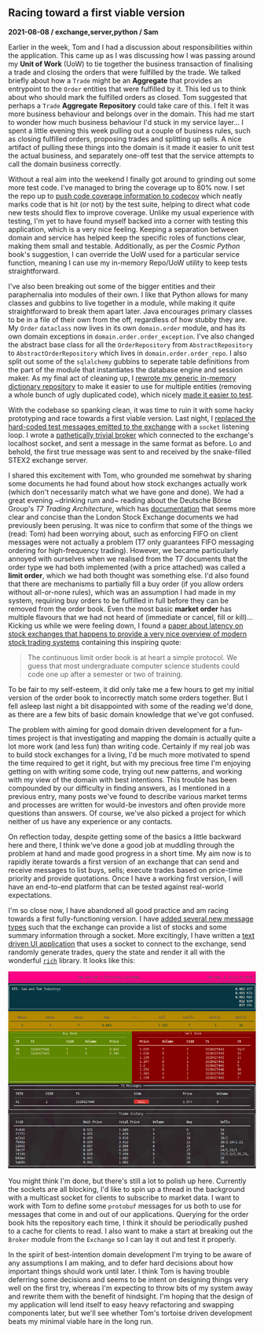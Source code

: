 ## Racing toward a first viable version
**2021-08-08 / exchange,server,python / Sam**

Earlier in the week, Tom and I had a discussion about responsibilities within the application.
This came up as I was discussing how I was passing around my **Unit of Work** (UoW) to tie together the business transaction of finalising a trade and closing the orders that were fulfilled by the trade.
We talked briefly about how a `Trade` might be an **Aggregate** that provides an entrypoint to the `Order` entities that were fulfilled by it.
This led us to think about who should mark the fulfilled orders as closed. Tom suggested that perhaps a `Trade` **Aggregate** **Repository** could take care of this.
I felt it was more business behaviour and belongs over in the domain.
This had me start to wonder how much business behaviour I'd stuck in my service layer... I spent a little evening this week pulling out a couple of business rules, such as closing fulfilled orders, proposing trades and splitting up sells.
A nice artifact of pulling these things into the domain is it made it easier to unit test the actual business, and separately one-off test that the service attempts to call the domain business correctly.

Without a real aim into the weekend I finally got around to grinding out some more test code. I've managed to bring the coverage up to 80% now.
I set the repo up to [push code coverage information to codecov](https://app.codecov.io/gh/SAMTOMINDUSTRYS/stex2s-python) which neatly marks code that is hit (or not) by the test suite, helping to direct what code new tests should flex to improve coverage.
Unlike my usual experience with testing, I'm yet to have found myself backed into a corner with testing this application, which is a very nice feeling.
Keeping a separation between domain and service has helped keep the specific roles of functions clear, making them small and testable.
Additionally, as per the *Cosmic Python* book's suggestion, I can override the UoW used for a particular service function, meaning I can use my in-memory Repo/UoW utility to keep tests straightforward.

I've also been breaking out some of the bigger entities and their paraphernalia into modules of their own.
I like that Python allows for many classes and gubbins to live together in a module, while making it quite straightforward to break them apart later.
Java encourages primary classes to be in a file of their own from the off, regardless of how stubby they are.
My `Order` `dataclass` now lives in its own `domain.order` module, and has its own domain exceptions in `domain.order.order_exception`.
I've also changed the abstract base class for all the `OrderRepository` from `AbstractRepository` to `AbstractOrderRepository` which lives in `domain.order.order_repo`.
I also split out some of the `sqlalchemy` gubbins to seperate table definitions from the part of the module that instantiates the database engine and session maker.
As my final act of cleaning up, I [rewrote my generic in-memory dictionary repository](https://github.com/SAMTOMINDUSTRYS/stex2s-python/commit/90ca64fc54f74f50cd67ca5eda8627406f8fccae) to make it easier to use for multiple entities (removing a whole bunch of ugly duplicated code), which nicely [made it easier to test](https://github.com/SAMTOMINDUSTRYS/stex2s-python/commit/49ba5b5a7604c5b43bfea6f869dccd47ebf0ca1b).

With the codebase so spanking clean, it was time to ruin it with some hacky prototyping and race towards a first viable version.
Last night, I [replaced the hard-coded test messages emitted to the exchange](https://github.com/SAMTOMINDUSTRYS/stex2s-python/commit/54e0e35f6ed9fa3cd1ccc791ab98eb13e3ed539d) with a `socket` listening loop.
I wrote a [pathetically trivial broker](https://github.com/SAMTOMINDUSTRYS/stex2s-python/commit/dc0a37ea7daa5d74b4f21908ec50ae18f1144086) which connected to the exchange's localhost socket, and sent a message in the same format as before.
Lo and behold, the first true message was sent to and received by the snake-filled STEX2 exchange server.

I shared this excitement with Tom, who grounded me somehwat by sharing some documents he had found about how stock exchanges actually work (which don't necessarily match what we have gone and done).
We had a great evening ~drinking rum and~ reading about the Deutsche Börse Group's *T7 Trading Architecture*, which has [documentation](https://www.eurex.com/ex-en/support/initiatives/t7-release-9-1) that seems more clear and concise than the London Stock Exchange documents we had previously been perusing.
It was nice to confirm that some of the things we (read: Tom) had been worrying about, such as enforcing FIFO on client messages were not actually a problem (T7 only guarantees FIFO messaging ordering for high-frequency trading).
However, we became particularly annoyed with ourselves when we realised from the T7 documents that the order type we had both implemented (with a price attached) was called a **limit order**, which we had both thought was something else.
I'd also found that there are mechanisms to partially fill a buy order (if you allow orders without all-or-none rules), which was an assumption I had made in my system, requiring buy orders to be fulfilled in full before they can be removed from the order book.
Even the most basic **market order** has multiple flavours that we had not heard of (immediate or cancel, fill or kill)...
Kicking us while we were feeling down, I found a [paper about latency on stock exchanges that happens to provide a very nice overview of modern stock trading systems](https://www.bis.org/publ/work955.pdf) containing this inspiring quote:

> The continuous limit order book is at heart a simple protocol. We guess that most undergraduate computer science students could code one up after a semester or two of training.

To be fair to my self-esteem, it did only take me a few hours to get my initial version of the order book to incorrectly match some orders together.
But I fell asleep last night a bit disappointed with some of the reading we'd done, as there are a few bits of basic domain knowledge that we've got confused.

The problem with aiming for good domain driven development for a fun-times project is that investigating and mapping the domain is actually quite a lot more work (and less fun) than writing code.
Certainly if my real job was to build stock exchanges for a living, I'd be much more motivated to spend the time required to get it right, but with my precious free time I'm enjoying getting on with writing some code, trying out new patterns, and working with my view of the domain with best intentions.
This trouble has been compounded by our difficulty in finding answers, as I mentioned in a previous entry, many posts we've found to describe various market terms and processes are written for would-be investors and often provide more questions than answers.
Of course, we've also picked a project for which neither of us have any experience or any contacts.

On reflection today, despite getting some of the basics a little backward here and there, I think we've done a good job at muddling through the problem at hand and made good progress in a short time.
My aim now is to rapidly iterate towards a first version of an exchange that can send and receive messages to list buys, sells; execute trades based on price-time priority and provide quotations.
Once I have a working first version, I will have an end-to-end platform that can be tested against real-world expectations.

I'm so close now, I have abandoned all good practice and am racing towards a first fully-functioning version.
I have [added several new message types](https://github.com/SAMTOMINDUSTRYS/stex2s-python/commit/2ab84cdb8e5c06eb0a140d9b157a897135beffe4) such that the exchange can provide a list of stocks and some summary information through a socket.
More excitingly, I have written a [text driven UI application](https://github.com/SAMTOMINDUSTRYS/stex2s-python/commit/61af13434bf0df755f161586f63f0d4e47ad93df) that uses a socket to connect to the exchange, send randomly generate trades, query the state and render it all with the wonderful [`rich`](https://github.com/willmcgugan/rich) library.
It looks like this:

![](https://github.com/SAMTOMINDUSTRYS/stex2-blog/blob/8f9d34ce642cb41599542536ee70836c86253ae3/images/Screenshot%20from%202021-08-08%2013-57-22.png)

You might think I'm done, but there's still a lot to polish up here. Currently the sockets are all blocking, I'd like to spin up a thread in the background with a multicast socket for clients to subscribe to market data. I want to work with Tom to define some `protobuf` messages for us both to use for messages that come in and out of our applications. Querying for the order book hits the repository each time, I think it should be periodically pushed to a cache for clients to read. I also want to make a start at breaking out the `Broker` module from the `Exchange` so I can lay it out and test it properly.

In the spirit of best-intention domain development I'm trying to be aware of any assumptions I am making, and to defer hard decisions about how important things should work until later.
I think Tom is having trouble deferring some decisions and seems to be intent on designing things very well on the first try, whereas I'm expecting to throw bits of my system away and rewrite them with the benefit of hindsight.
I'm hoping that the design of my application will lend itself to easy heavy refactoring and swapping components later, but we'll see whether Tom's tortoise driven development beats my minimal viable hare in the long run.

